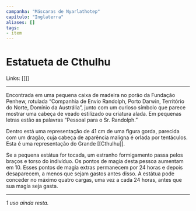 ```yaml
---
campanha: "Máscaras de Nyarlathotep"
capítulo: "Inglaterra"
aliases: []
tags: 
- item
---
```


# Estatueta de Cthulhu

Links: [[]]

---

Encontrada em uma pequena caixa de madeira no porão da Fundação Penhew, rotulada “Companhia de Envio Randolph, Porto Darwin, Território do Norte, Domínio da Austrália”, junto com um curioso símbolo que parece mostrar uma cabeça de veado estilizado ou criatura alada. Em pequenas letras estão as palavras “Pessoal para o Sr. Randolph.” 

Dentro está uma representação de 41 cm de uma figura gorda, parecida com um dragão, cuja cabeça de aparência maligna é orlada por tentáculos. Esta é uma representação do Grande [[Cthulhu]].

Se a pequena estátua for tocada, um estranho formigamento passa pelos braços e torso do indivíduo. Os pontos de magia desta pessoa aumentam em 10. Esses pontos de magia extras permanecem por 24 horas e depois desaparecem, a menos que sejam gastos antes disso. A estátua pode conceder no máximo quatro cargas, uma vez a cada 24 horas, antes que sua magia seja gasta.

  ---
*1 uso ainda resta.*

